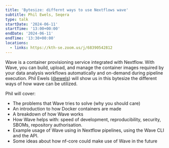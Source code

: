 ```yaml
---
title: 'Bytesize: differnt ways to use Nextflows wave'
subtitle: Phil Ewels, Seqera
type: talk
startDate: '2024-06-11'
startTime: '13:00+00:00'
endDate: '2024-06-11'
endTime: '13:30+00:00'
locations:
  - links: https://kth-se.zoom.us/j/68390542812
---
```


Wave is a container provisioning service integrated with Nextflow.
With Wave, you can build, upload, and manage the container images required by your data analysis workflows automatically and on-demand during pipeline execution.
Phil Ewels ([@ewels](https://github.com/ewels/)) will show us in this bytesize the different ways of how wave can be utilized.

Phil will cover:

* The problems that Wave tries to solve (why you should care)
* An introduction to how Docker containers are made
* A breakdown of how Wave works
* How Wave helps with: speed of development, reproducibility, security, SBOMs, repository authorisation.
* Example usage of Wave using in Nextflow pipelines, using the Wave CLI and the API.
* Some ideas about how nf-core could make use of Wave in the future

